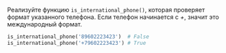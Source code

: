 
Реализуйте функцию `is_international_phone()`, которая проверяет формат указанного телефона. Если телефон начинается с *+*, значит это международный формат.

```python
is_international_phone('89602223423')  # False
is_international_phone('+79602223423') # True
```
